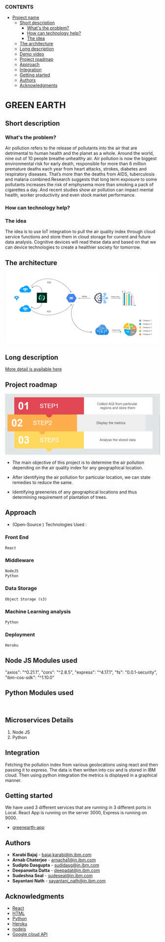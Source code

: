 ### CONTENTS

- [Project name](#project-name)
  - [Short description](#short-description)
    - [What's the problem?](#whats-the-problem)
    - [How can technology help?](#how-can-technology-help)
    - [The idea](#the-idea)
  - [The architecture](#the-architecture)
  - [Long description](#long-description)
  - [Demo video](#demo-video)
  - [Project roadmap](#project-roadmap)
  - [Approach](#approach)
  - [Integration](#integration)
  - [Getting started](#getting-started)
  - [Authors](#authors)
  - [Acknowledgments](#acknowledgments)

# GREEN EARTH  

## Short description

### What's the problem?

Air pollution refers to the release of pollutants into the air that are detrimental to human health and the planet as a whole. Around the world, nine out of 10 people breathe unhealthy air. Air pollution is now the biggest environmental risk for early death, responsible for more than 6 million premature deaths each year from heart attacks, strokes, diabetes and respiratory diseases. That’s more than the deaths from AIDS, tuberculosis and malaria combined.Research suggests that long term exposure to some pollutants increases the risk of emphysema more than smoking a pack of cigarettes a day. And recent studies show air pollution can impact mental health, worker productivity and even stock market performance.

### How can technology help?



### The idea
The idea is to use IoT integration to pull the air quality index through cloud service functions and store them in cloud storage for current and future data analysis. Cognitive devices will read these data and based on that we can device technologies to create a healthier society for tomorrow.

## The architecture

![Architecture](./images/architecture_diagram.jpg)

## Long description

[More detail is available here](./docs/Description.md)

## Project roadmap

![Roadmap](./images/roadmap.jpg)

- The main objective of this project is to determine the air pollution depending on the air quality index for any geographical location.  

- After identifying the air pollution for particular location, we can state remedies to reduce the same.

- Identifying greeneries of any geographical locations and thus determining requirement of plantation of trees.

## Approach  

- (Open-Source ) Technologies Used :
### Front End
	React
### Middleware
	NodeJS 
	Python 
### Data Storage
	Object Storage (s3)
### Machine Learning analysis
	Python
### Deployment
	Heroku  

## Node JS Modules used 
  "axios": "^0.21.1",
  "cors": "^2.8.5",
  "express": "^4.17.1",
  "fs": "0.0.1-security",
  "ibm-cos-sdk": "^1.10.0"

## Python Modules used 
​
## Microservices Details 
1. Node JS 
2. Python
​
## Integration

Fetching the pollution index from various geolocations using react and then passing it to express. The data is then written into csv and is stored in IBM cloud. Then using python integration the metrics is displayed in a graphical manner. 

## Getting started

We have used 3 different services that are running in 3 different ports in Local. React App is running on the server 3000, Express is running on 9000. 

- [greenearth-app](https://greenearth-node.herokuapp.com/)


## Authors
- **Karabi Bajaj**  - bajaj.karabi@in.ibm.com
- **Arnab Chaterjee**  - arnacha1@in.ibm.com
- **Sudipto Dasgupta** - sudidasg@in.ibm.com
- **Deepanwita Datta** - deepadat@in.ibm.com
- **Sudeshna Seal** - sudeseal@in.ibm.com
- **Sayantani Nath** - sayantani_nath@in.ibm.com

## Acknowledgments

- [React](https://reactjs.org/)
- [HTML](https://html.com/)
- [Python](https://www.python.org/)
- [Heroku](https://www.heroku.com/)
- [nodejs](https://nodejs.org/)
- [Google cloud API](https://cloud.google.com/apis)
